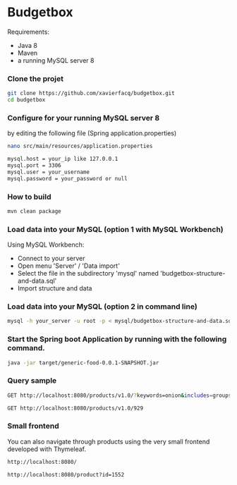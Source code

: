 # Budgetbox

Requirements:

  - Java 8
  - Maven
  - a running MySQL server 8


### Clone the projet

```sh
git clone https://github.com/xavierfacq/budgetbox.git
cd budgetbox
```


### Configure for your running MySQL server 8

by editing the following file (Spring application.properties)

```sh
nano src/main/resources/application.properties

mysql.host = your_ip like 127.0.0.1
mysql.port = 3306
mysql.user = your_username
mysql.password = your_password or null
```


### How to build

```sh
mvn clean package
```


### Load data into your MySQL (option 1 with MySQL Workbench)

Using MySQL Workbench:
  - Connect to your server
  - Open menu 'Server' / 'Data import'
  - Select the file in the subdirectory 'mysql' named 'budgetbox-structure-and-data.sql'
  - Import structure and data


### Load data into your MySQL (option 2 in command line)

```sh
mysql -h your_server -u root -p < mysql/budgetbox-structure-and-data.sql
```



### Start the Spring boot Application by running with the following command.

```sh
java -jar target/generic-food-0.0.1-SNAPSHOT.jar
```

### Query sample

```sh
GET http://localhost:8080/products/v1.0/?keywords=onion&includes=groups,subgroups
```

```sh
GET http://localhost:8080/products/v1.0/929
```


### Small frontend

You can also navigate through products using the very small frontend developed with Thymeleaf.

```sh
http://localhost:8080/
```

```sh
http://localhost:8080/product?id=1552
```


